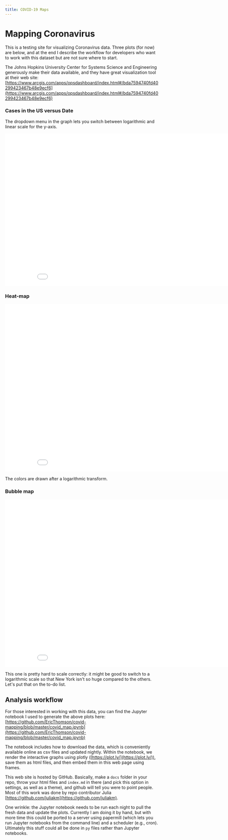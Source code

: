 ```yaml
---
title: COVID-19 Maps
---
```

# Mapping Coronavirus
This is a testing site for visualizing Coronavirus data. Three plots (for now) are below, and at the end I describe the workflow for developers who want to work with this dataset but are not sure where to start.

The Johns Hopkins University Center for Systems Science and Engineering  generously make their data available, and they have great visualization  tool at their web site:
[https://www.arcgis.com/apps/opsdashboard/index.html#/bda7594740fd40299423467b48e9ecf6](https://www.arcgis.com/apps/opsdashboard/index.html#/bda7594740fd40299423467b48e9ecf6)

### Cases in the US versus Date
The dropdown menu in the graph lets you switch between logarithmic and linear scale for the y-axis.

<iframe src="cases_v_time.html"  width="900" height="500" frameborder="0" scrolling="no"></iframe>


### Heat-map

<iframe src="choropleth.html"  width="900" height="550" frameborder="0" scrolling="no"></iframe>

The colors are drawn after a logarithmic transform.

### Bubble map

<iframe src="bubble.html"  width="900" height="550"  frameborder="0" scrolling="no"></iframe>

This one is pretty hard to scale correctly: it might be good to switch to a logarithmic scale so that New York isn't so huge compared to the others. Let's put that on the to-do list.

## Analysis workflow
For those interested in working with this data, you can find the Jupyter notebook I used to generate the above plots here:
[https://github.com/EricThomson/covid-mapping/blob/master/covid_map.ipynb](https://github.com/EricThomson/covid-mapping/blob/master/covid_map.ipynb)

 The notebook includes how to download the data, which is conveniently available online as csv files and updated nightly. Within the notebook, we render the interactive graphs using plotly ([https://plot.ly/](https://plot.ly/)), save them as html files, and then embed them in this web page using frames.

 This web site is hosted by GitHub. Basically, make a `docs` folder in your repo, throw your html files and `index.md` in there (and pick this option in settings, as well as a theme), and github will tell you were to point people. Most of this work was done by repo contributor Julia [https://github.com/juliakm](https://github.com/juliakm).

One wrinkle: the Jupyter notebook needs to be run each night to pull the fresh data and update the plots. Currently I am doing it by hand, but with more time this could be ported to a server using papermill (which lets you run Jupyter notebooks from the command line) and a scheduler (e.g., cron). Ultimately this stuff could all be done in `py` files rather than Jupyter notebooks.
